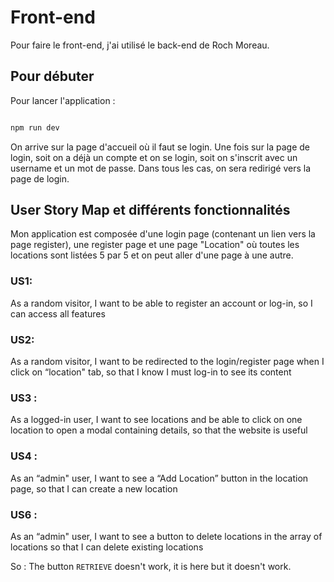 # Front-end 
Pour faire le front-end, j'ai utilisé le back-end de Roch Moreau. 
## Pour débuter

Pour lancer l'application : 

```bash

npm run dev

```
On arrive sur la page d'accueil où il faut se login.
Une fois sur la page de login, soit on a déjà un compte et on se login, soit on s'inscrit avec un username et un mot de passe. Dans tous les cas, on sera redirigé vers la page de login.
## User Story Map et différents fonctionnalités
Mon application est composée d'une login page (contenant un lien vers la page register), une register page et une page "Location" où toutes les locations sont listées 5 par 5 et on peut aller d'une page à une autre. 


### US1: 
   As a random visitor, I want to be able to register an account or log-in, so I can
   access all features 
 ### US2:
   As a random visitor, I want to be redirected to the login/register page when I click on
   “location" tab, so that I know I must log-in to see its content
### US3 : 
As a logged-in user, I want to see locations and be able to click on one location to
open a modal containing details, so that the website is useful
 ### US4 : 
As an “admin" user, I want to see a “Add Location” button in the location page, so
that I can create a new location
### US6 : 
As an “admin" user, I want to see a button to delete locations in the array of
locations so that I can delete existing locations

So : 
The button `RETRIEVE` doesn't work, it is here but it doesn't work. 



